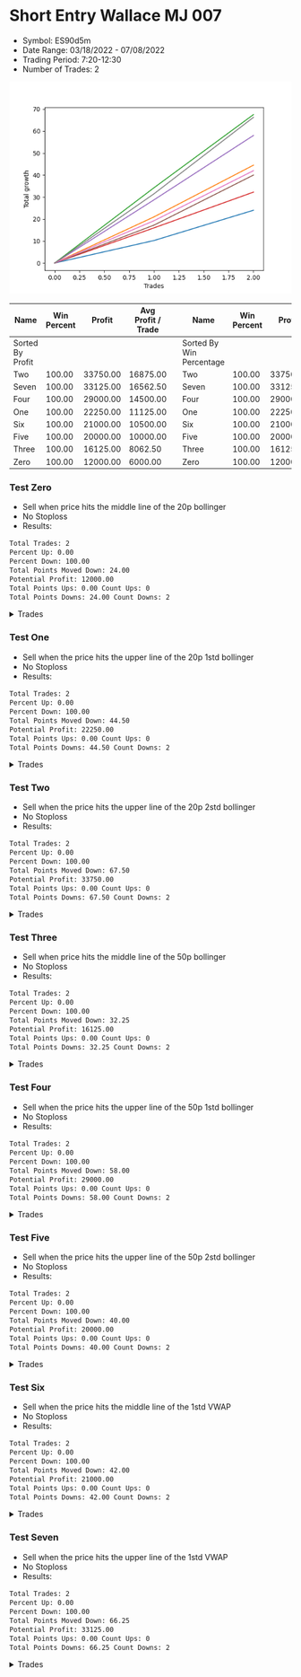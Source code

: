 # Short Entry Wallace MJ 007 
- Symbol: ES90d5m
- Date Range: 03/18/2022 - 07/08/2022
- Trading Period: 7:20-12:30
- Number of Trades: 2

![Plot](ShortEntryWallaceMJ007ES90d5m.png)

| Name | Win Percent | Profit | Avg Profit / Trade |     | Name | Win Percent | Profit | Avg Profit / Trade |
| ---- | ----------- | ------ | ------------------ | --- | ---- | ----------- | ------ | ------------------ |
| Sorted By <br> Profit | | | | | Sorted By <br> Win Percentage ||||
| Two | 100.00 | 33750.00 | 16875.00 |     | Two | 100.00 | 33750.00 | 16875.00 |
| Seven | 100.00 | 33125.00 | 16562.50 |     | Seven | 100.00 | 33125.00 | 16562.50 |
| Four | 100.00 | 29000.00 | 14500.00 |     | Four | 100.00 | 29000.00 | 14500.00 |
| One | 100.00 | 22250.00 | 11125.00 |     | One | 100.00 | 22250.00 | 11125.00 |
| Six | 100.00 | 21000.00 | 10500.00 |     | Six | 100.00 | 21000.00 | 10500.00 |
| Five | 100.00 | 20000.00 | 10000.00 |     | Five | 100.00 | 20000.00 | 10000.00 |
| Three | 100.00 | 16125.00 | 8062.50 |     | Three | 100.00 | 16125.00 | 8062.50 |
| Zero | 100.00 | 12000.00 | 6000.00 |     | Zero | 100.00 | 12000.00 | 6000.00 |

### Test Zero
* Sell when price hits the middle line of the 20p bollinger
* No Stoploss
* Results:
```
Total Trades: 2
Percent Up: 0.00
Percent Down: 100.00
Total Points Moved Down: 24.00
Potential Profit: 12000.00
Total Points Ups: 0.00 Count Ups: 0
Total Points Downs: 24.00 Count Downs: 2
```

<details><summary>Trades</summary>

<code>In: 2022-05-19 08:55:00		Out: 2022-05-19 09:34:10		Total Position Time: 39:10		Total Move Down: 10.25		Total to Date: 10.25</code> <br />
<code>In: 2022-05-19 12:10:00		Out: 2022-05-19 12:18:25		Total Position Time: 08:25		Total Move Down: 13.75		Total to Date: 24.00</code> <br />


</details>

### Test One
* Sell when the price hits the upper line of the 20p 1std bollinger
* No Stoploss
* Results:
```
Total Trades: 2
Percent Up: 0.00
Percent Down: 100.00
Total Points Moved Down: 44.50
Potential Profit: 22250.00
Total Points Ups: 0.00 Count Ups: 0
Total Points Downs: 44.50 Count Downs: 2
```

<details><summary>Trades</summary>

<code>In: 2022-05-19 08:55:00		Out: 2022-05-19 09:40:30		Total Position Time: 45:30		Total Move Down: 21.00		Total to Date: 21.00</code> <br />
<code>In: 2022-05-19 12:10:00		Out: 2022-05-19 12:24:50		Total Position Time: 14:50		Total Move Down: 23.50		Total to Date: 44.50</code> <br />


</details>

### Test Two
* Sell when the price hits the upper line of the 20p 2std bollinger
* No Stoploss
* Results:
```
Total Trades: 2
Percent Up: 0.00
Percent Down: 100.00
Total Points Moved Down: 67.50
Potential Profit: 33750.00
Total Points Ups: 0.00 Count Ups: 0
Total Points Downs: 67.50 Count Downs: 2
```

<details><summary>Trades</summary>

<code>In: 2022-05-19 08:55:00		Out: 2022-05-19 10:13:35		Total Position Time: 78:35		Total Move Down: 34.25		Total to Date: 34.25</code> <br />
<code>In: 2022-05-19 12:10:00		Out: 2022-05-19 12:36:30		Total Position Time: 26:30		Total Move Down: 33.25		Total to Date: 67.50</code> <br />


</details>

### Test Three
* Sell when price hits the middle line of the 50p bollinger
* No Stoploss
* Results:
```
Total Trades: 2
Percent Up: 0.00
Percent Down: 100.00
Total Points Moved Down: 32.25
Potential Profit: 16125.00
Total Points Ups: 0.00 Count Ups: 0
Total Points Downs: 32.25 Count Downs: 2
```

<details><summary>Trades</summary>

<code>In: 2022-05-19 08:55:00		Out: 2022-05-19 09:37:05		Total Position Time: 42:05		Total Move Down: 16.00		Total to Date: 16.00</code> <br />
<code>In: 2022-05-19 12:10:00		Out: 2022-05-19 12:21:15		Total Position Time: 11:15		Total Move Down: 16.25		Total to Date: 32.25</code> <br />


</details>

### Test Four
* Sell when the price hits the upper line of the 50p 1std bollinger
* No Stoploss
* Results:
```
Total Trades: 2
Percent Up: 0.00
Percent Down: 100.00
Total Points Moved Down: 58.00
Potential Profit: 29000.00
Total Points Ups: 0.00 Count Ups: 0
Total Points Downs: 58.00 Count Downs: 2
```

<details><summary>Trades</summary>

<code>In: 2022-05-19 08:55:00		Out: 2022-05-19 09:45:45		Total Position Time: 50:45		Total Move Down: 28.75		Total to Date: 28.75</code> <br />
<code>In: 2022-05-19 12:10:00		Out: 2022-05-19 12:30:05		Total Position Time: 20:05		Total Move Down: 29.25		Total to Date: 58.00</code> <br />


</details>

### Test Five
* Sell when the price hits the upper line of the 50p 2std bollinger
* No Stoploss
* Results:
```
Total Trades: 2
Percent Up: 0.00
Percent Down: 100.00
Total Points Moved Down: 40.00
Potential Profit: 20000.00
Total Points Ups: 0.00 Count Ups: 0
Total Points Downs: 40.00 Count Downs: 2
```

<details><summary>Trades</summary>

<code>In: 2022-05-19 08:55:00		Out: 2022-05-19 12:50:00		Total Position Time: 235:00		Total Move Down: 17.25		Total to Date: 17.25</code> <br />
<code>In: 2022-05-19 12:10:00		Out: 2022-05-19 12:50:00		Total Position Time: 40:00		Total Move Down: 22.75		Total to Date: 40.00</code> <br />


</details>

### Test Six
* Sell when the price hits the middle line of the 1std VWAP
* No Stoploss
* Results:
```
Total Trades: 2
Percent Up: 0.00
Percent Down: 100.00
Total Points Moved Down: 42.00
Potential Profit: 21000.00
Total Points Ups: 0.00 Count Ups: 0
Total Points Downs: 42.00 Count Downs: 2
```

<details><summary>Trades</summary>

<code>In: 2022-05-19 08:55:00		Out: 2022-05-19 09:39:15		Total Position Time: 44:15		Total Move Down: 19.25		Total to Date: 19.25</code> <br />
<code>In: 2022-05-19 12:10:00		Out: 2022-05-19 12:24:45		Total Position Time: 14:45		Total Move Down: 22.75		Total to Date: 42.00</code> <br />


</details>

### Test Seven
* Sell when the price hits the upper line of the 1std VWAP
* No Stoploss
* Results:
```
Total Trades: 2
Percent Up: 0.00
Percent Down: 100.00
Total Points Moved Down: 66.25
Potential Profit: 33125.00
Total Points Ups: 0.00 Count Ups: 0
Total Points Downs: 66.25 Count Downs: 2
```

<details><summary>Trades</summary>

<code>In: 2022-05-19 08:55:00		Out: 2022-05-19 09:47:35		Total Position Time: 52:35		Total Move Down: 31.50		Total to Date: 31.50</code> <br />
<code>In: 2022-05-19 12:10:00		Out: 2022-05-19 12:42:25		Total Position Time: 32:25		Total Move Down: 34.75		Total to Date: 66.25</code> <br />


</details>